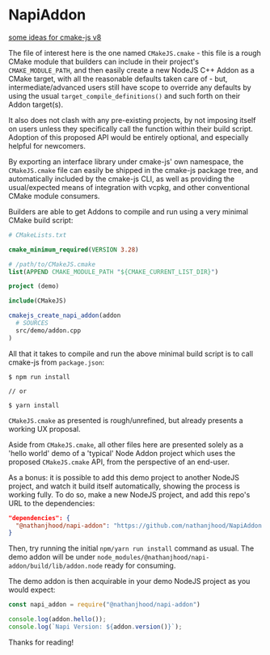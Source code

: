 # NapiAddon

[some ideas for cmake-js v8](https://github.com/cmake-js/cmake-js/issues/310)

The file of interest here is the one named ```CMakeJS.cmake``` - this file is a rough CMake module that builders can include in their project's ```CMAKE_MODULE_PATH```, and then easily create a new NodeJS C++ Addon as a CMake target, with all the reasonable defaults taken care of - but, intermediate/advanced users still have scope to override any defaults by using the usual ```target_compile_definitions()``` and such forth on their Addon target(s).

It also does not clash with any pre-existing projects, by not imposing itself on users unless they specifically call the function within their build script. Adoption of this proposed API would be entirely optional, and especially helpful for newcomers.

By exporting an interface library under cmake-js' own namespace, the ```CMakeJS.cmake``` file can easily be shipped in the cmake-js package tree, and automatically included by the cmake-js CLI, as well as providing the usual/expected means of integration with vcpkg, and other conventional CMake module consumers.

Builders are able to get Addons to compile and run using a very minimal CMake build script:

```.cmake
# CMakeLists.txt

cmake_minimum_required(VERSION 3.28)

# /path/to/CMakeJS.cmake
list(APPEND CMAKE_MODULE_PATH "${CMAKE_CURRENT_LIST_DIR}")

project (demo)

include(CMakeJS)

cmakejs_create_napi_addon(addon
  # SOURCES
  src/demo/addon.cpp
)

```

All that it takes to compile and run the above minimal build script is to call cmake-js from ```package.json```:

```
$ npm run install

// or

$ yarn install
```

```CMakeJS.cmake``` as presented is rough/unrefined, but already presents a working UX proposal.

Aside from ```CMakeJS.cmake```, all other files here are presented solely as a 'hello world' demo of a 'typical' Node Addon project which uses the proposed ```CMakeJS.cmake``` API, from the perspective of an end-user.

As a bonus: it is possible to add this demo project to another NodeJS project, and watch it build itself automatically, showing the process is working fully. To do so, make a new NodeJS project, and add this repo's URL to the dependencies:

```.json
"dependencies": {
  "@nathanjhood/napi-addon": "https://github.com/nathanjhood/NapiAddon.git"
}
```

Then, try running the initial ```npm/yarn run install``` command as usual. The demo addon will be under ```node_modules/@nathanjhood/napi-addon/build/lib/addon.node``` ready for consuming.

The demo addon is then acquirable in your demo NodeJS project as you would expect:

```.js
const napi_addon = require("@nathanjhood/napi-addon")

console.log(addon.hello());
console.log(`Napi Version: ${addon.version()}`);
```

Thanks for reading!
